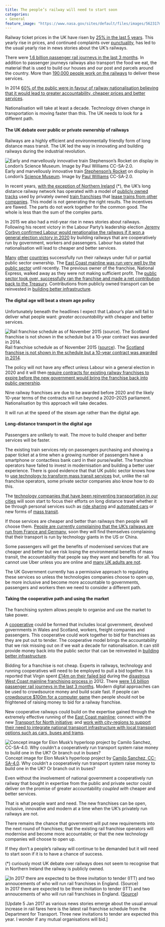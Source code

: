 ```yaml
---
title: The people’s railway will need to start soon
categories:
- General
feature_image: "https://www.nasa.gov/sites/default/files/images/562317main_PIA14033_full.jpg"
---
```


Railway ticket prices in the UK have risen by [25% in the last 5 years](http://www.dailymail.co.uk/news/article-3381771/Latest-1-1-rail-fare-rises-mean-commuters-paying-25-season-tickets-Cameron-PM-campaigners-claim-firms-divorced-reality.html). This yearly rise in prices, and continued complaints over [punctuality](http://theodi.org/summer-showcase-visualising-rail-disruption), has led to the usual yearly rise in news stories about the UK’s railways.

<!-- more -->

There were [1.6 billion passenger rail journeys in the last 3 months](http://dataportal.orr.gov.uk/browsereports/12). In addition to passenger journeys railways also transport the food we eat, the material that is used to build our houses and our post and parcels around the country. More than [190,000 people work on the railways](http://www.stagecoach.com/~/media/Files/S/Stagecoach-Group/Attachments/pdf/rail-industry-faqs.pdf) to deliver these services.

In 2014 [60% of the public were in favour of railway nationalisation believing that it would lead to greater accountability, cheaper prices and better services](https://yougov.co.uk/news/2014/05/11/why-do-people-support-rail-nationalisation/).

Nationalisation will take at least a decade. Technology driven change in transportation is moving faster than this. The UK needs to look for a different path.

#### The UK debate over public or private ownership of railways

Railways are a highly efficient and environmentally friendly form of long distance mass transit. The UK led the way in innovating and building railways during the industrial revolution.

![Early and marvellously innovative train [Stephenson’s Rocket](https://en.wikipedia.org/wiki/Stephenson%27s_Rocket) on display in London’s [Science Museum](http://www.sciencemuseum.org.uk). Image by [Paul Williams](https://www.flickr.com/photos/bluelemur/) CC-SA-2.0.](https://cdn-images-1.medium.com/max/600/1*QOXsYc10D44coJFnq4yjWw.jpeg)
Early and marvellously innovative train [Stephenson’s Rocket](https://en.wikipedia.org/wiki/Stephenson%27s_Rocket) on display in London’s [Science Museum](http://www.sciencemuseum.org.uk). Image by [Paul Williams](https://www.flickr.com/photos/bluelemur/) CC-SA-2.0.

In recent years, [with the exception of Northern Ireland](https://en.wikipedia.org/wiki/NI_Railways) (\*), the UK’s long distance railway network has operated with a model of [publicly owned tracks](https://en.wikipedia.org/wiki/Network_Rail) used by privately owned [train franchises](https://en.wikipedia.org/wiki/Rail_franchising_in_Great_Britain) that [lease trains from other companies](https://en.wikipedia.org/wiki/Rail_transport_in_Great_Britain#Leasing_services). This model is not generating the right results. The incentives are flawed. The parts do not work together for the common good. The whole is less than the sum of the complex parts.

In 2015 we also had a mid-year rise in news stories about railways. Following his recent victory in the Labour Party’s leadership election [Jeremy Corbyn confirmed Labour would renationalise the railways if it won a general election victory in 2020](http://www.independent.co.uk/news/uk/politics/jeremy-corbyn-reveals-first-official-policy-to-renationalise-the-railways-10509504.html) by building railways that are cooperatively run by government, workers and passengers. Labour has stated that nationalisation will lead to cheaper and better services.

[Many](https://en.wikipedia.org/wiki/SNCF) [other](https://en.wikipedia.org/wiki/Deutsche_Bahn) [countries](https://en.wikipedia.org/wiki/Renfe_Operadora) successfully run their railways under full or partial public sector ownership. The [East Coast mainline was run very well by the public sector](http://www.theguardian.com/uk-news/2015/mar/01/east-coast-rail-line-returns-to-private-hands) until recently. The previous owner of the franchise, National Express, walked away as they were not making sufficient profit. The [public sector took over, successfully ran the franchise and made a net contribution back to the Treasury](http://www.thejournal.co.uk/north-east-analysis/analysis-news/east-coast-main-line-makes-8656990). Contributions from publicly owned transport can be reinvested in [building better infrastructure](http://www.theguardian.com/uk-news/the-northerner/2015/jun/25/northern-powerhouse-tories-transpennine-sheffield-mainline-upgrades-cancelled).

#### The digital age will beat a steam age policy

Unfortunately beneath the headlines I expect that Labour’s plan will fail to deliver what people want: _greater accountability_ with cheaper and better services.

![Rail franchise schedule as of November 2015 ([source](https://www.gov.uk/government/uploads/system/uploads/attachment_data/file/478018/nov-2015-rail-franchise-schedule.pdf)). The [Scotland franchise is not shown in the schedule but a 10-year contract was awarded in 2014](http://www.transportscotland.gov.uk/rail/scotrail-franchise/scotrail-franchise).](https://cdn-images-1.medium.com/max/600/1*t2vG1Rmv1L5rC2lOgnSF7w.png)
Rail franchise schedule as of November 2015 ([source](https://www.gov.uk/government/uploads/system/uploads/attachment_data/file/478018/nov-2015-rail-franchise-schedule.pdf)). The [Scotland franchise is not shown in the schedule but a 10-year contract was awarded in 2014](http://www.transportscotland.gov.uk/rail/scotrail-franchise/scotrail-franchise).

The policy will not have any effect unless Labour win a general election in 2020 and it will then [require contracts for existing railway franchises to expire before the new government would bring the franchise back into public ownership](https://twitter.com/UKLabour/status/683687266447798272).

Nine railway franchises are due to be awarded before 2020 and the likely 10-year terms of the contracts will run beyond a 2020–2025 parliament. Nationalisation by this approach will take decades.

It will run at the speed of the steam age rather than the digital age.

#### Long-distance transport in the digital age

Passengers are unlikely to wait. The move to build cheaper and better services will be faster.

The existing train services rely on passengers purchasing and showing a paper ticket at a time when a growing number of passengers have a smartphone or contactless bank card in their purse/wallet. The franchise operators have failed to invest in modernisation and building a better user experience. There is good evidence that that UK public sector knows how to [use technology to transform mass transit services](http://www.londonreconnections.com/2015/sir-peter-hendy-the-exit-interview/) but, unlike the rail franchise operators, some private sector companies also know how to do this.

The [technology companies that have been reinventing transportation in our cities](http://techcrunch.com/gallery/uber-and-beyond-12-transportation-on-demand-services-in-asia/) will soon start to focus their efforts on long distance travel whether it be through personal services such as [ride sharing](https://www.blablacar.co.uk) and [automated cars](http://www.caee.utexas.edu/prof/kockelman/public_html/TRB16LDModeShifts.pdf) or new forms of [mass transit](https://en.wikipedia.org/wiki/Hyperloop).

If those services are cheaper and better than railways then people will choose them. [People are currently complaining that the UK’s railways are run from France and Germany](http://www.mirror.co.uk/news/uk-news/jeremy-corbyn-slams-disgrace-foreign-7109625), soon they will find themselves complaining that their transport is run by technology giants in the US or China.

Some passengers will get the benefits of modernised services that are cheaper and better but we risk losing the environmental benefits of mass transit, the accountability that people say they want and benefits for all. You cannot use Uber unless you are online and [many UK adults are not](https://medium.com/@peterkwells/12-million-people-can-t-read-this-blog-54e82e8b19d3#.mjeyd322x).

The UK Government currently has a permissive approach to regulating these services so unless the technologies companies choose to open up, be more inclusive and become more accountable to governments, passengers and workers then we need to consider a different path.

#### Taking the cooperative path and using the market

The franchising system allows people to organise and use the market to take power.

A [cooperative](https://en.wikipedia.org/wiki/Cooperative) could be formed that includes local government, devolved governments in Wales and Scotland, workers, freight companies and passengers. This cooperative could work together to bid for franchises as they are put out to tender. The cooperative model brings the accountability that we risk missing out on if we wait a decade for nationalisation. It can still provide money back into the public sector that can be reinvested in [building better infrastructure](http://www.theguardian.com/uk-news/the-northerner/2015/jun/25/northern-powerhouse-tories-transpennine-sheffield-mainline-upgrades-cancelled).

Bidding for a franchise is not cheap. Experts in railways, technology and running cooperatives will need to be employed to pull a bid together. It is reported that Virgin spent [£14m on their failed bid](http://www.bbc.com/news/business-19264614) during the [disastrous West Coast mainline franchising process in](https://en.wikipedia.org/wiki/InterCity_West_Coast#2012_franchise_process) 2012\. There [were 1.6 billion passenger rail journeys in the last 3 months](http://dataportal.orr.gov.uk/browsereports/12). Modern digital approaches can be used to crowdsource money and build scale fast. If people can [crowdsource $100m for a computer game](https://robertsspaceindustries.com/funding-goals) then people should not be frightened of raising money to bid for a railway franchise.

New cooperative railways could build on the expertise gained through the extremely effective running of the [East Coast mainline](http://www.theguardian.com/uk-news/2015/mar/01/east-coast-rail-line-returns-to-private-hands); connect with the new [Transport for North initiative](http://www.transportforthenorth.com); and [work with city-regions to support their need to integrate national transport infrastructure with local transport options such as cars, buses and trams](http://www.theguardian.com/big-ideas/2015/sep/23/transport-devolution-powers-councils-productivity-northern-powerhouse).

![Concept image for Elon Musk’s hyperloop project by [Camilo Sanchez, CC-SA-4.0](https://commons.wikimedia.org/wiki/User:Camilo_Sanchez). Why couldn’t a cooperatively run transport system raise money to build one in the UK? Or branch out in buses?](https://cdn-images-1.medium.com/max/600/1*EG4YMOtxvNrRNYpsyocFcA.png)
Concept image for Elon Musk’s hyperloop project by [Camilo Sanchez, CC-SA-4.0](https://commons.wikimedia.org/wiki/User:Camilo_Sanchez). Why couldn’t a cooperatively run transport system raise money to build one in the UK? Or branch out in buses?

Even without the involvement of national government a cooperatively run railway that bought in expertise from the public and private sector could deliver on the promise of greater accountability _coupled with_ cheaper and better services.

That is what people want and need. The new franchises can be open, inclusive, innovative and modern at a time when the UK’s privately run railways are not.

There remains the chance that government will put new requirements into the next round of franchises; that the existing rail franchise operators will modernise and become more accountable; or that the new technology companies will choose to open up.

If they don’t a people’s railway will continue to be demanded but it will need to start soon if it is to have a chance of success.

(\*) curiously most UK debate over railways does not seem to recognise that in Northern Ireland the railway is publicly owned.

![In 2017 there are expected to be three invitation to tender (ITT) and two annoucements of who will run rail franchises in England. ([Source](https://www.gov.uk/government/uploads/system/uploads/attachment_data/file/574792/december-2016-rail-franchise-schedule.pdf))](https://cdn-images-1.medium.com/max/600/1*OZylbkXaYsRfZ3hWMXXBUw.png)
In 2017 there are expected to be three invitation to tender (ITT) and two annoucements of who will run rail franchises in England. ([Source](https://www.gov.uk/government/uploads/system/uploads/attachment_data/file/574792/december-2016-rail-franchise-schedule.pdf))

\[Update 5 Jan 2017 as various news stories emerge about the usual annual increase in rail fares here is the latest rail franchise schedule from the Department for Transport. Three new invitations to tender are expected this year. I wonder if any mutual organisations will bid.\]
